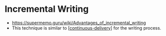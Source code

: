 ---
---

# Incremental Writing

- <https://supermemo.guru/wiki/Advantages_of_incremental_writing>
- This technique is similar to [[continuous-delivery]] for the writing process.

[//begin]: # "Autogenerated link references for markdown compatibility"
[continuous-delivery]: continuous-delivery "Continuous Delivery"
[//end]: # "Autogenerated link references"


